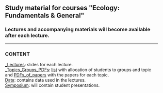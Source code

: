 ## Study material for courses "Ecology: Fundamentals & General"
 
### Lectures and accompanying materials will become available after each lecture.

***

### CONTENT

[_Lectures](_Lectures): slides for each lecture.  
[_Topics_Groups_PDFs](_Topics_Groups_PDFs): [list](topics_&_groups.pdf) with allocation of students to groups and topic and [PDFs_of_papers](PDFs_of_papers) with the papers for each topic.  
[Data](Data): contains data used in the lectures.  
[Symposium](Symposium): will contain student presentations.  